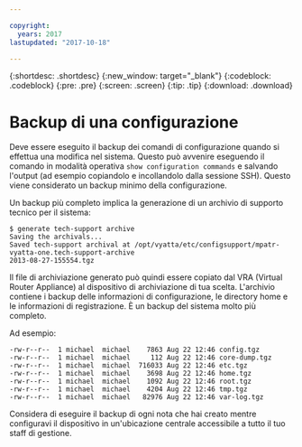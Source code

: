 ```yaml
---

copyright:
  years: 2017
lastupdated: "2017-10-18"

---
```


{:shortdesc: .shortdesc}
{:new_window: target="_blank"}
{:codeblock: .codeblock}
{:pre: .pre}
{:screen: .screen}
{:tip: .tip}
{:download: .download}

# Backup di una configurazione
Deve essere eseguito il backup dei comandi di configurazione quando si effettua una modifica nel sistema. Questo può avvenire eseguendo il comando in modalità operativa `show configuration commands` e salvando l'output (ad esempio copiandolo e incollandolo dalla sessione SSH). Questo viene considerato un backup minimo della configurazione.

Un backup più completo implica la generazione di un archivio di supporto tecnico per il sistema:   

```
$ generate tech-support archive
Saving the archivals...
Saved tech-support archival at /opt/vyatta/etc/configsupport/mpatr-vyatta-one.tech-support-archive
2013-08-27-155554.tgz
```

Il file di archiviazione generato può quindi essere copiato dal VRA (Virtual Router Appliance) al dispositivo di archiviazione di tua scelta. L'archivio contiene i backup delle informazioni di configurazione, le directory home e le informazioni di registrazione. È un backup del sistema molto più completo. 

Ad esempio:

```
-rw-r--r--  1 michael  michael    7863 Aug 22 12:46 config.tgz
-rw-r--r--  1 michael  michael     112 Aug 22 12:46 core-dump.tgz
-rw-r--r--  1 michael  michael  716033 Aug 22 12:46 etc.tgz
-rw-r--r--  1 michael  michael    3698 Aug 22 12:46 home.tgz
-rw-r--r--  1 michael  michael    1092 Aug 22 12:46 root.tgz
-rw-r--r--  1 michael  michael    4204 Aug 22 12:46 tmp.tgz
-rw-r--r--  1 michael  michael   82976 Aug 22 12:46 var-log.tgz
```

Considera di eseguire il backup di ogni nota che hai creato mentre configuravi il dispositivo in un'ubicazione centrale accessibile a tutto il tuo staff di gestione.
